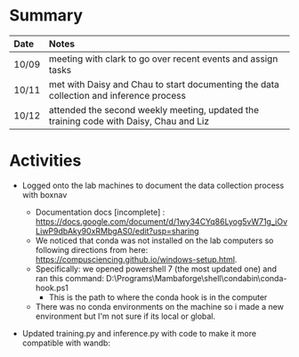 # Summary

| Date   | Notes
| :----- | :-------------------------------
| 10/09  | meeting with clark to go over recent events and assign tasks 
| 10/11  | met with Daisy and Chau to start documenting the data collection and inference process 
| 10/12  | attended the second weekly meeting, updated the training code with Daisy, Chau and Liz

# Activities

* Logged onto the lab machines to document the data collection process with boxnav 
  * Documentation docs [incomplete] : https://docs.google.com/document/d/1wy34CYq86Lyog5vW71g_iOvLiwP9dbAky90xRMbgAS0/edit?usp=sharing
  * We noticed that conda was not installed on the lab computers so following directions from here: https://compusciencing.github.io/windows-setup.html. 
  * Specifically: we opened powershell 7 (the most updated one) and ran this command: D:\Programs\Mambaforge\shell\condabin\conda-hook.ps1
    * This is the path to where the conda hook is in the computer 
  * There was no conda environments on the machine so i made a new environment but I'm not sure if its local or global. 

* Updated training.py and inference.py with code to make it more compatible with wandb: 
